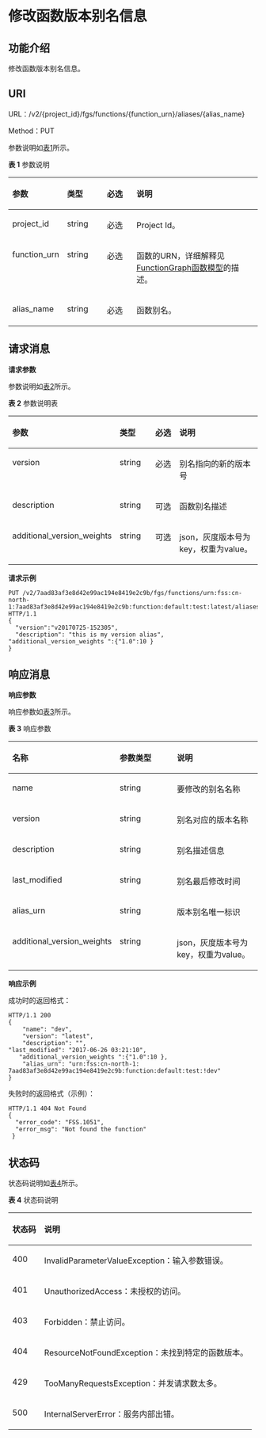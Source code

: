 # 修改函数版本别名信息<a name="functiongraph_06_0115"></a>

## 功能介绍<a name="section22115843"></a>

修改函数版本别名信息。

## URI<a name="section64824865"></a>

URL：/v2/\{project\_id\}/fgs/functions/\{function\_urn\}/aliases/\{alias\_name\}

Method：PUT

参数说明如[表1](#d0e4439)所示。

**表 1**  参数说明

<a name="d0e4439"></a>
<table><thead align="left"><tr id="row45214264"><th class="cellrowborder" valign="top" width="19.39%" id="mcps1.2.5.1.1"><p id="p38476805"><a name="p38476805"></a><a name="p38476805"></a>参数</p>
</th>
<th class="cellrowborder" valign="top" width="16.33%" id="mcps1.2.5.1.2"><p id="p29613490"><a name="p29613490"></a><a name="p29613490"></a>类型</p>
</th>
<th class="cellrowborder" valign="top" width="12.24%" id="mcps1.2.5.1.3"><p id="p49882471"><a name="p49882471"></a><a name="p49882471"></a>必选</p>
</th>
<th class="cellrowborder" valign="top" width="52.04%" id="mcps1.2.5.1.4"><p id="p13948365"><a name="p13948365"></a><a name="p13948365"></a>说明</p>
</th>
</tr>
</thead>
<tbody><tr id="row56075787"><td class="cellrowborder" valign="top" width="19.39%" headers="mcps1.2.5.1.1 "><p id="p45844938"><a name="p45844938"></a><a name="p45844938"></a>project_id</p>
</td>
<td class="cellrowborder" valign="top" width="16.33%" headers="mcps1.2.5.1.2 "><p id="p22452530"><a name="p22452530"></a><a name="p22452530"></a>string</p>
</td>
<td class="cellrowborder" valign="top" width="12.24%" headers="mcps1.2.5.1.3 "><p id="p6715626"><a name="p6715626"></a><a name="p6715626"></a>必选</p>
</td>
<td class="cellrowborder" valign="top" width="52.04%" headers="mcps1.2.5.1.4 "><p id="p7094810"><a name="p7094810"></a><a name="p7094810"></a>Project Id。</p>
</td>
</tr>
<tr id="row63853295"><td class="cellrowborder" valign="top" width="19.39%" headers="mcps1.2.5.1.1 "><p id="p4734407"><a name="p4734407"></a><a name="p4734407"></a>function_urn</p>
</td>
<td class="cellrowborder" valign="top" width="16.33%" headers="mcps1.2.5.1.2 "><p id="p47942700"><a name="p47942700"></a><a name="p47942700"></a>string</p>
</td>
<td class="cellrowborder" valign="top" width="12.24%" headers="mcps1.2.5.1.3 "><p id="p58153477"><a name="p58153477"></a><a name="p58153477"></a>必选</p>
</td>
<td class="cellrowborder" valign="top" width="52.04%" headers="mcps1.2.5.1.4 "><p id="p12811195"><a name="p12811195"></a><a name="p12811195"></a>函数的URN，详细解释见<a href="FunctionGraph函数模型.md">FunctionGraph函数模型</a>的描述。</p>
</td>
</tr>
<tr id="row3550154983911"><td class="cellrowborder" valign="top" width="19.39%" headers="mcps1.2.5.1.1 "><p id="p1216183213385"><a name="p1216183213385"></a><a name="p1216183213385"></a>alias_name</p>
</td>
<td class="cellrowborder" valign="top" width="16.33%" headers="mcps1.2.5.1.2 "><p id="p318235414383"><a name="p318235414383"></a><a name="p318235414383"></a>string</p>
</td>
<td class="cellrowborder" valign="top" width="12.24%" headers="mcps1.2.5.1.3 "><p id="p71616325381"><a name="p71616325381"></a><a name="p71616325381"></a>必选</p>
</td>
<td class="cellrowborder" valign="top" width="52.04%" headers="mcps1.2.5.1.4 "><p id="p716120329385"><a name="p716120329385"></a><a name="p716120329385"></a>函数别名。</p>
</td>
</tr>
</tbody>
</table>

## 请求消息<a name="section46552877"></a>

**请求参数**

参数说明如[表2](#d0e4502)所示。

**表 2**  参数说明表

<a name="d0e4502"></a>
<table><thead align="left"><tr id="row53298806"><th class="cellrowborder" valign="top" width="25.252525252525253%" id="mcps1.2.5.1.1"><p id="p22236029"><a name="p22236029"></a><a name="p22236029"></a>参数</p>
</th>
<th class="cellrowborder" valign="top" width="16.16161616161616%" id="mcps1.2.5.1.2"><p id="p56287916"><a name="p56287916"></a><a name="p56287916"></a>类型</p>
</th>
<th class="cellrowborder" valign="top" width="12.121212121212121%" id="mcps1.2.5.1.3"><p id="p63027372"><a name="p63027372"></a><a name="p63027372"></a>必选</p>
</th>
<th class="cellrowborder" valign="top" width="46.464646464646464%" id="mcps1.2.5.1.4"><p id="p4943525"><a name="p4943525"></a><a name="p4943525"></a>说明</p>
</th>
</tr>
</thead>
<tbody><tr id="row64881214"><td class="cellrowborder" valign="top" width="25.252525252525253%" headers="mcps1.2.5.1.1 "><p id="p20886943"><a name="p20886943"></a><a name="p20886943"></a>version</p>
</td>
<td class="cellrowborder" valign="top" width="16.16161616161616%" headers="mcps1.2.5.1.2 "><p id="p14120817"><a name="p14120817"></a><a name="p14120817"></a>string</p>
</td>
<td class="cellrowborder" valign="top" width="12.121212121212121%" headers="mcps1.2.5.1.3 "><p id="p2935515"><a name="p2935515"></a><a name="p2935515"></a>必选</p>
</td>
<td class="cellrowborder" valign="top" width="46.464646464646464%" headers="mcps1.2.5.1.4 "><p id="p36450182"><a name="p36450182"></a><a name="p36450182"></a>别名指向的新的版本号</p>
</td>
</tr>
<tr id="row59616187"><td class="cellrowborder" valign="top" width="25.252525252525253%" headers="mcps1.2.5.1.1 "><p id="p64181866"><a name="p64181866"></a><a name="p64181866"></a>description</p>
</td>
<td class="cellrowborder" valign="top" width="16.16161616161616%" headers="mcps1.2.5.1.2 "><p id="p31348653"><a name="p31348653"></a><a name="p31348653"></a>string</p>
</td>
<td class="cellrowborder" valign="top" width="12.121212121212121%" headers="mcps1.2.5.1.3 "><p id="p56212973"><a name="p56212973"></a><a name="p56212973"></a>可选</p>
</td>
<td class="cellrowborder" valign="top" width="46.464646464646464%" headers="mcps1.2.5.1.4 "><p id="p56956945"><a name="p56956945"></a><a name="p56956945"></a>函数别名描述</p>
</td>
</tr>
<tr id="row1429924218268"><td class="cellrowborder" valign="top" width="25.252525252525253%" headers="mcps1.2.5.1.1 "><p id="p158931843142618"><a name="p158931843142618"></a><a name="p158931843142618"></a>additional_version_weights</p>
</td>
<td class="cellrowborder" valign="top" width="16.16161616161616%" headers="mcps1.2.5.1.2 "><p id="p789316432267"><a name="p789316432267"></a><a name="p789316432267"></a>string</p>
</td>
<td class="cellrowborder" valign="top" width="12.121212121212121%" headers="mcps1.2.5.1.3 "><p id="p489319434264"><a name="p489319434264"></a><a name="p489319434264"></a>可选</p>
</td>
<td class="cellrowborder" valign="top" width="46.464646464646464%" headers="mcps1.2.5.1.4 "><p id="p188931343122617"><a name="p188931343122617"></a><a name="p188931343122617"></a>json，灰度版本号为key，权重为value。</p>
</td>
</tr>
</tbody>
</table>

**请求示例**

```
PUT /v2/7aad83af3e8d42e99ac194e8419e2c9b/fgs/functions/urn:fss:cn-north-1:7aad83af3e8d42e99ac194e8419e2c9b:function:default:test:latest/aliases/dev HTTP/1.1 
{ 
  "version":"v20170725-152305", 
  "description": "this is my version alias",
"additional_version_weights ":{"1.0":10 } 
}
```

## 响应消息<a name="section16322712"></a>

**响应参数**

响应参数如[表3](#table394445163918)所示。    

**表 3**  响应参数

<a name="table394445163918"></a>
<table><thead align="left"><tr id="row5944851163912"><th class="cellrowborder" valign="top" width="20.202020202020204%" id="mcps1.2.4.1.1"><p id="p7944165193912"><a name="p7944165193912"></a><a name="p7944165193912"></a>名称</p>
</th>
<th class="cellrowborder" valign="top" width="31.313131313131308%" id="mcps1.2.4.1.2"><p id="p494413519391"><a name="p494413519391"></a><a name="p494413519391"></a>参数类型</p>
</th>
<th class="cellrowborder" valign="top" width="48.484848484848484%" id="mcps1.2.4.1.3"><p id="p159441351193918"><a name="p159441351193918"></a><a name="p159441351193918"></a>说明</p>
</th>
</tr>
</thead>
<tbody><tr id="row656714506269"><td class="cellrowborder" valign="top" width="20.202020202020204%" headers="mcps1.2.4.1.1 "><p id="p897220169325"><a name="p897220169325"></a><a name="p897220169325"></a>name</p>
</td>
<td class="cellrowborder" valign="top" width="31.313131313131308%" headers="mcps1.2.4.1.2 "><p id="p142135417295"><a name="p142135417295"></a><a name="p142135417295"></a>string</p>
</td>
<td class="cellrowborder" valign="top" width="48.484848484848484%" headers="mcps1.2.4.1.3 "><p id="p1421384119295"><a name="p1421384119295"></a><a name="p1421384119295"></a>要修改的别名名称</p>
</td>
</tr>
<tr id="row1447114561264"><td class="cellrowborder" valign="top" width="20.202020202020204%" headers="mcps1.2.4.1.1 "><p id="p19701163322"><a name="p19701163322"></a><a name="p19701163322"></a>version</p>
</td>
<td class="cellrowborder" valign="top" width="31.313131313131308%" headers="mcps1.2.4.1.2 "><p id="p9213341192920"><a name="p9213341192920"></a><a name="p9213341192920"></a>string</p>
</td>
<td class="cellrowborder" valign="top" width="48.484848484848484%" headers="mcps1.2.4.1.3 "><p id="p321310414293"><a name="p321310414293"></a><a name="p321310414293"></a>别名对应的版本名称</p>
</td>
</tr>
<tr id="row171881259182617"><td class="cellrowborder" valign="top" width="20.202020202020204%" headers="mcps1.2.4.1.1 "><p id="p18968181603213"><a name="p18968181603213"></a><a name="p18968181603213"></a>description</p>
</td>
<td class="cellrowborder" valign="top" width="31.313131313131308%" headers="mcps1.2.4.1.2 "><p id="p1213144152913"><a name="p1213144152913"></a><a name="p1213144152913"></a>string</p>
</td>
<td class="cellrowborder" valign="top" width="48.484848484848484%" headers="mcps1.2.4.1.3 "><p id="p152131417294"><a name="p152131417294"></a><a name="p152131417294"></a>别名描述信息</p>
</td>
</tr>
<tr id="row152771626162720"><td class="cellrowborder" valign="top" width="20.202020202020204%" headers="mcps1.2.4.1.1 "><p id="p1096571673212"><a name="p1096571673212"></a><a name="p1096571673212"></a>last_modified</p>
</td>
<td class="cellrowborder" valign="top" width="31.313131313131308%" headers="mcps1.2.4.1.2 "><p id="p121454162919"><a name="p121454162919"></a><a name="p121454162919"></a>string</p>
</td>
<td class="cellrowborder" valign="top" width="48.484848484848484%" headers="mcps1.2.4.1.3 "><p id="p1621414112915"><a name="p1621414112915"></a><a name="p1621414112915"></a>别名最后修改时间</p>
</td>
</tr>
<tr id="row143501123142714"><td class="cellrowborder" valign="top" width="20.202020202020204%" headers="mcps1.2.4.1.1 "><p id="p139611116173219"><a name="p139611116173219"></a><a name="p139611116173219"></a>alias_urn</p>
</td>
<td class="cellrowborder" valign="top" width="31.313131313131308%" headers="mcps1.2.4.1.2 "><p id="p11214204112298"><a name="p11214204112298"></a><a name="p11214204112298"></a>string</p>
</td>
<td class="cellrowborder" valign="top" width="48.484848484848484%" headers="mcps1.2.4.1.3 "><p id="p1421410413290"><a name="p1421410413290"></a><a name="p1421410413290"></a>版本别名唯一标识</p>
</td>
</tr>
<tr id="row31662318273"><td class="cellrowborder" valign="top" width="20.202020202020204%" headers="mcps1.2.4.1.1 "><p id="p816192332713"><a name="p816192332713"></a><a name="p816192332713"></a>additional_version_weights</p>
</td>
<td class="cellrowborder" valign="top" width="31.313131313131308%" headers="mcps1.2.4.1.2 "><p id="p19540932132715"><a name="p19540932132715"></a><a name="p19540932132715"></a>string</p>
</td>
<td class="cellrowborder" valign="top" width="48.484848484848484%" headers="mcps1.2.4.1.3 "><p id="p3161923172716"><a name="p3161923172716"></a><a name="p3161923172716"></a>json，灰度版本号为key，权重为value。</p>
</td>
</tr>
</tbody>
</table>

**响应示例**

成功时的返回格式：

```
HTTP/1.1 200
{ 
    "name": "dev",  
    "version": "latest", 
    "description": "", 
"last_modified": "2017-06-26 03:21:10", 
   "additional_version_weights ":{"1.0":10 }, 
    "alias_urn": "urn:fss:cn-north-1: 7aad83af3e8d42e99ac194e8419e2c9b:function:default:test:!dev" 
}
```

失败时的返回格式（示例）：

```
HTTP/1.1 404 Not Found 
{ 
  "error_code": "FSS.1051", 
  "error_msg": "Not found the function" 
 }
```

## 状态码<a name="section12686683"></a>

状态码说明如[表4](#d0e4585)所示。

**表 4**  状态码说明

<a name="d0e4585"></a>
<table><thead align="left"><tr id="row58020329"><th class="cellrowborder" valign="top" width="13.13%" id="mcps1.2.3.1.1"><p id="p2026231"><a name="p2026231"></a><a name="p2026231"></a>状态码</p>
</th>
<th class="cellrowborder" valign="top" width="86.87%" id="mcps1.2.3.1.2"><p id="p29906997"><a name="p29906997"></a><a name="p29906997"></a>说明</p>
</th>
</tr>
</thead>
<tbody><tr id="row6547659"><td class="cellrowborder" valign="top" width="13.13%" headers="mcps1.2.3.1.1 "><p id="p60598370"><a name="p60598370"></a><a name="p60598370"></a>400</p>
</td>
<td class="cellrowborder" valign="top" width="86.87%" headers="mcps1.2.3.1.2 "><p id="p9520929"><a name="p9520929"></a><a name="p9520929"></a>InvalidParameterValueException：输入参数错误。</p>
</td>
</tr>
<tr id="row18579504"><td class="cellrowborder" valign="top" width="13.13%" headers="mcps1.2.3.1.1 "><p id="p28544831"><a name="p28544831"></a><a name="p28544831"></a>401</p>
</td>
<td class="cellrowborder" valign="top" width="86.87%" headers="mcps1.2.3.1.2 "><p id="p30429963"><a name="p30429963"></a><a name="p30429963"></a>UnauthorizedAccess：未授权的访问。</p>
</td>
</tr>
<tr id="row1495012391413"><td class="cellrowborder" valign="top" width="13.13%" headers="mcps1.2.3.1.1 "><p id="p199501839194119"><a name="p199501839194119"></a><a name="p199501839194119"></a>403</p>
</td>
<td class="cellrowborder" valign="top" width="86.87%" headers="mcps1.2.3.1.2 "><p id="p119501839154118"><a name="p119501839154118"></a><a name="p119501839154118"></a>Forbidden：禁止访问。</p>
</td>
</tr>
<tr id="row5434211"><td class="cellrowborder" valign="top" width="13.13%" headers="mcps1.2.3.1.1 "><p id="p37517908"><a name="p37517908"></a><a name="p37517908"></a>404</p>
</td>
<td class="cellrowborder" valign="top" width="86.87%" headers="mcps1.2.3.1.2 "><p id="p19051702"><a name="p19051702"></a><a name="p19051702"></a>ResourceNotFoundException：未找到特定的函数版本。</p>
</td>
</tr>
<tr id="row37247592"><td class="cellrowborder" valign="top" width="13.13%" headers="mcps1.2.3.1.1 "><p id="p64265014"><a name="p64265014"></a><a name="p64265014"></a>429</p>
</td>
<td class="cellrowborder" valign="top" width="86.87%" headers="mcps1.2.3.1.2 "><p id="p38083656"><a name="p38083656"></a><a name="p38083656"></a>TooManyRequestsException：并发请求数太多。</p>
</td>
</tr>
<tr id="row7208591"><td class="cellrowborder" valign="top" width="13.13%" headers="mcps1.2.3.1.1 "><p id="p47024962"><a name="p47024962"></a><a name="p47024962"></a>500</p>
</td>
<td class="cellrowborder" valign="top" width="86.87%" headers="mcps1.2.3.1.2 "><p id="p50925615"><a name="p50925615"></a><a name="p50925615"></a>InternalServerError：服务内部出错。</p>
</td>
</tr>
</tbody>
</table>

